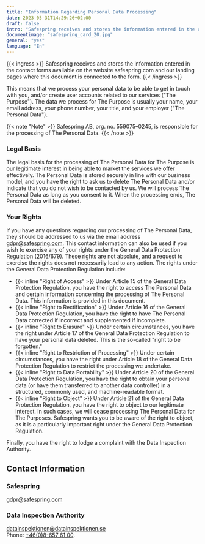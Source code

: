 ```yaml
---
title: "Information Regarding Personal Data Processing"
date: 2023-05-31T14:29:26+02:00
draft: false
intro: "Safespring receives and stores the information entered in the contact forms available on the website safespring.com"
documentimage: "safespring_card_20.jpg"
general: "yes"
language: "En"
---
```


{{< ingress >}}
Safespring receives and stores the information entered in the contact forms available on the website safespring.com and our landing pages where this document is connected to the form.
{{< /ingress >}}

This means that we process your personal data to be able to get in touch with you, and/or create user accounts related to our services ("The Purpose"). The data we process for The Purpose is usually your name, your email address, your phone number, your title, and your employer ("The Personal Data").

{{< note "Note" >}}
Safespring AB, org. no. 559075–0245, is responsible for the processing of The Personal Data.
{{< /note >}}

### Legal Basis
The legal basis for the processing of The Personal Data for The Purpose is our legitimate interest in being able to market the services we offer effectively. The Personal Data is stored securely in line with our business model, and you have the right to ask us to delete The Personal Data and/or indicate that you do not wish to be contacted by us. We will process The Personal Data as long as you consent to it. When the processing ends, The Personal Data will be deleted.

### Your Rights
If you have any questions regarding our processing of The Personal Data, they should be addressed to us via the email address gdpr@safespring.com. This contact information can also be used if you wish to exercise any of your rights under the General Data Protection Regulation (2016/679). These rights are not absolute, and a request to exercise the rights does not necessarily lead to any action. The rights under the General Data Protection Regulation include:

- {{< inline "Right of Access" >}} Under Article 15 of the General Data Protection Regulation, you have the right to access The Personal Data and certain information concerning the processing of The Personal Data. This information is provided in this document.
- {{< inline "Right to Rectification" >}} Under Article 16 of the General Data Protection Regulation, you have the right to have The Personal Data corrected if incorrect and supplemented if incomplete.
- {{< inline "Right to Erasure" >}} Under certain circumstances, you have the right under Article 17 of the General Data Protection Regulation to have your personal data deleted. This is the so-called "right to be forgotten."
- {{< inline "Right to Restriction of Processing" >}} Under certain circumstances, you have the right under Article 18 of the General Data Protection Regulation to restrict the processing we undertake.
- {{< inline "Right to Data Portability" >}} Under Article 20 of the General Data Protection Regulation, you have the right to obtain your personal data (or have them transferred to another data controller) in a structured, commonly used, and machine-readable format.
- {{< inline "Right to Object" >}} Under Article 21 of the General Data Protection Regulation, you have the right to object to our legitimate interest. In such cases, we will cease processing The Personal Data for The Purposes. Safespring wants you to be aware of the right to object, as it is a particularly important right under the General Data Protection Regulation.

Finally, you have the right to lodge a complaint with the Data Inspection Authority.

## Contact Information
### Safespring
[gdpr@safespring.com](mailto:gdpr@safespring.com)

### Data Inspection Authority
[datainspektionen@datainspektionen.se](mailto:datainspektionen@datainspektionen.se)</br>
Phone: [+46(0)‭8-657 61 00](tel:+4686576100).‬